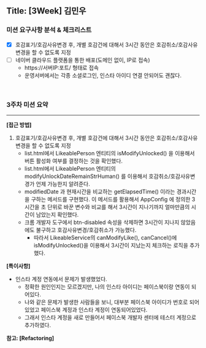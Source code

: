 ## Title: [3Week] 김민우

### 미션 요구사항 분석 & 체크리스트

* [x] 호감표기/호감사유변경 후, 개별 호감건에 대해서 3시간 동안은 호감취소/호감사유변경을 할 수 없도록 지정
* [ ] 네이버 클라우드 플랫폼을 통한 배포(도메인 없이, IP로 접속)
  * https://서버IP:포트/ 형태로 접속
  * 운영서버에서는 각종 소셜로그인, 인스타 아이디 연결 안되어도 괜찮다.

<br>

### 3주차 미션 요약

---

**[접근 방법]**

1. 호감표기/호감사유변경 후, 개별 호감건에 대해서 3시간 동안은 호감취소/호감사유변경을 할 수 없도록 지정
   * list.html에서 LikeablePerson 엔티티의 isModifyUnlocked() 을 이용해서 버튼 활성화 여부를 결정하는 것을 확인했다. 
   * list.html에서 LikeablePerson 엔티티의 modifyUnlockDateRemainStrHuman() 를 이용해서 호감취소/호감사유변경가 언제 가능한지 알려준다.
   * modifiedDate 과 현재시간을 비교하는 getElapsedTime() 이라는 경과시간을 구하는 메서드를 구현했다. 이 메서드를 활용해서 AppConfig 에 정의한 3시간을 초 단위로 바꾼 변수와 비교를 해서 3시간이 지나기까지 얼마만큼의 시간이 남았는지 확인했다.
   * 크롬 개발자 도구에서 btn-disabled 속성을 삭제하면 3시간이 지나지 않았음에도 불구하고 호감사유변경/호감취소가 가능했다.
     * 따라서 LikeableService의 canModifyLike(), canCancel()에 isModifyUnlocked()을 이용해서 3시간이 지났는지 체크하는 로직을 추가했다. 



**[특이사항]**
* 인스타 계정 연동에서 문제가 발생했었다.
  * 정확한 원인인지는 모르겠지만, 나의 인스타 아이디는 페이스북이랑 연동이 되어있다.
  * 나와 같은 문제가 발생한 사람들을 보니, 대부분 페이스북 아이디가 번호로 되어있었고 페이스북 계정과 인스타 계정이 연동되어있었다.
  * 그래서 인스타 계정을 새로 만들어서 페이스북 개발자 센터에 테스터 계정으로 추가하였다.

**참고: [Refactoring]**
